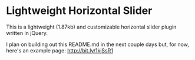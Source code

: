 Lightweight Horizontal Slider
===================

This is a lightweight (1.87kb) and customizable horizontal slider plugin written in jQuery.

I plan on building out this README.md in the next couple days but, for now, here's an example page: http://bit.ly/1kjSsR1
